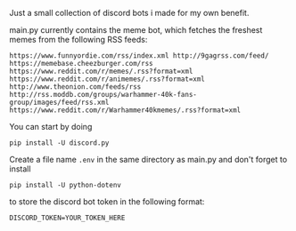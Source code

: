 Just a small collection of discord bots i made for my own benefit.

main.py currently contains the meme bot, which fetches the freshest memes from the following RSS feeds:

`https://www.funnyordie.com/rss/index.xml
http://9gagrss.com/feed/
https://memebase.cheezburger.com/rss
https://www.reddit.com/r/memes/.rss?format=xml
https://www.reddit.com/r/animemes/.rss?format=xml
http://www.theonion.com/feeds/rss
http://rss.moddb.com/groups/warhammer-40k-fans-group/images/feed/rss.xml
https://www.reddit.com/r/Warhammer40kmemes/.rss?format=xml`

You can start by doing

`pip install -U discord.py`

Create a file name `.env` in the same directory as main.py and don't forget to install

`pip install -U python-dotenv`

to store the discord bot token in the following format:

`DISCORD_TOKEN=YOUR_TOKEN_HERE`

